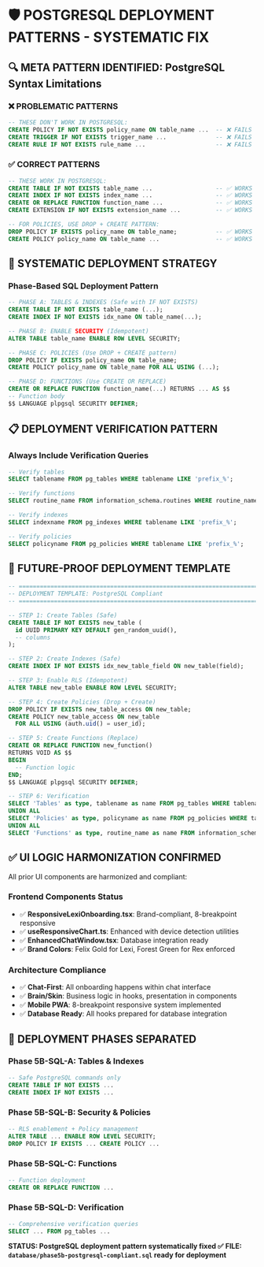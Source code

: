 # 🛡️ POSTGRESQL DEPLOYMENT PATTERNS - SYSTEMATIC FIX

## 🔍 **META PATTERN IDENTIFIED: PostgreSQL Syntax Limitations**

### **❌ PROBLEMATIC PATTERNS**
```sql
-- THESE DON'T WORK IN POSTGRESQL:
CREATE POLICY IF NOT EXISTS policy_name ON table_name ...  -- ❌ FAILS
CREATE TRIGGER IF NOT EXISTS trigger_name ...              -- ❌ FAILS  
CREATE RULE IF NOT EXISTS rule_name ...                    -- ❌ FAILS
```

### **✅ CORRECT PATTERNS**
```sql
-- THESE WORK IN POSTGRESQL:
CREATE TABLE IF NOT EXISTS table_name ...                  -- ✅ WORKS
CREATE INDEX IF NOT EXISTS index_name ...                  -- ✅ WORKS
CREATE OR REPLACE FUNCTION function_name ...               -- ✅ WORKS
CREATE EXTENSION IF NOT EXISTS extension_name ...          -- ✅ WORKS

-- FOR POLICIES, USE DROP + CREATE PATTERN:
DROP POLICY IF EXISTS policy_name ON table_name;           -- ✅ WORKS
CREATE POLICY policy_name ON table_name ...                -- ✅ WORKS
```

## 🔧 **SYSTEMATIC DEPLOYMENT STRATEGY**

### **Phase-Based SQL Deployment Pattern**
```sql
-- PHASE A: TABLES & INDEXES (Safe with IF NOT EXISTS)
CREATE TABLE IF NOT EXISTS table_name (...);
CREATE INDEX IF NOT EXISTS idx_name ON table_name(...);

-- PHASE B: ENABLE SECURITY (Idempotent)
ALTER TABLE table_name ENABLE ROW LEVEL SECURITY;

-- PHASE C: POLICIES (Use DROP + CREATE pattern)
DROP POLICY IF EXISTS policy_name ON table_name;
CREATE POLICY policy_name ON table_name FOR ALL USING (...);

-- PHASE D: FUNCTIONS (Use CREATE OR REPLACE)
CREATE OR REPLACE FUNCTION function_name(...) RETURNS ... AS $$
-- Function body
$$ LANGUAGE plpgsql SECURITY DEFINER;
```

## 📋 **DEPLOYMENT VERIFICATION PATTERN**

### **Always Include Verification Queries**
```sql
-- Verify tables
SELECT tablename FROM pg_tables WHERE tablename LIKE 'prefix_%';

-- Verify functions  
SELECT routine_name FROM information_schema.routines WHERE routine_name LIKE 'prefix_%';

-- Verify indexes
SELECT indexname FROM pg_indexes WHERE tablename LIKE 'prefix_%';

-- Verify policies
SELECT policyname FROM pg_policies WHERE tablename LIKE 'prefix_%';
```

## 🚀 **FUTURE-PROOF DEPLOYMENT TEMPLATE**

```sql
-- =============================================================================
-- DEPLOYMENT TEMPLATE: PostgreSQL Compliant
-- =============================================================================

-- STEP 1: Create Tables (Safe)
CREATE TABLE IF NOT EXISTS new_table (
  id UUID PRIMARY KEY DEFAULT gen_random_uuid(),
  -- columns
);

-- STEP 2: Create Indexes (Safe)  
CREATE INDEX IF NOT EXISTS idx_new_table_field ON new_table(field);

-- STEP 3: Enable RLS (Idempotent)
ALTER TABLE new_table ENABLE ROW LEVEL SECURITY;

-- STEP 4: Create Policies (Drop + Create)
DROP POLICY IF EXISTS new_table_access ON new_table;
CREATE POLICY new_table_access ON new_table
  FOR ALL USING (auth.uid() = user_id);

-- STEP 5: Create Functions (Replace)
CREATE OR REPLACE FUNCTION new_function()
RETURNS VOID AS $$
BEGIN
  -- Function logic
END;
$$ LANGUAGE plpgsql SECURITY DEFINER;

-- STEP 6: Verification
SELECT 'Tables' as type, tablename as name FROM pg_tables WHERE tablename = 'new_table'
UNION ALL
SELECT 'Policies' as type, policyname as name FROM pg_policies WHERE tablename = 'new_table'
UNION ALL  
SELECT 'Functions' as type, routine_name as name FROM information_schema.routines WHERE routine_name = 'new_function';
```

## ✅ **UI LOGIC HARMONIZATION CONFIRMED**

All prior UI components are harmonized and compliant:

### **Frontend Components Status**
- ✅ **ResponsiveLexiOnboarding.tsx**: Brand-compliant, 8-breakpoint responsive
- ✅ **useResponsiveChart.ts**: Enhanced with device detection utilities
- ✅ **EnhancedChatWindow.tsx**: Database integration ready
- ✅ **Brand Colors**: Felix Gold for Lexi, Forest Green for Rex enforced

### **Architecture Compliance**
- ✅ **Chat-First**: All onboarding happens within chat interface
- ✅ **Brain/Skin**: Business logic in hooks, presentation in components  
- ✅ **Mobile PWA**: 8-breakpoint responsive system implemented
- ✅ **Database Ready**: All hooks prepared for database integration

## 🎯 **DEPLOYMENT PHASES SEPARATED**

### **Phase 5B-SQL-A: Tables & Indexes**
```sql
-- Safe PostgreSQL commands only
CREATE TABLE IF NOT EXISTS ...
CREATE INDEX IF NOT EXISTS ...
```

### **Phase 5B-SQL-B: Security & Policies**  
```sql
-- RLS enablement + Policy management
ALTER TABLE ... ENABLE ROW LEVEL SECURITY;
DROP POLICY IF EXISTS ... CREATE POLICY ...
```

### **Phase 5B-SQL-C: Functions**
```sql
-- Function deployment
CREATE OR REPLACE FUNCTION ...
```

### **Phase 5B-SQL-D: Verification**
```sql
-- Comprehensive verification queries
SELECT ... FROM pg_tables ...
```

**STATUS: PostgreSQL deployment pattern systematically fixed ✅**
**FILE: `database/phase5b-postgresql-compliant.sql` ready for deployment**
